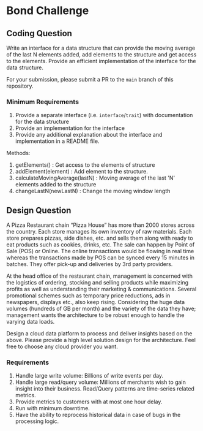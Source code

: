 # Bond Challenge

## Coding Question

Write an interface for a data structure that can provide the moving average of the last N elements added, add elements to the structure and get access to the elements. Provide an efficient implementation of the interface for the data structure.

For your submission, please submit a PR to the `main` branch of this repository. 

### Minimum Requirements

1. Provide a separate interface (i.e. `interface`/`trait`) with documentation for the data structure
2. Provide an implementation for the interface
3. Provide any additional explanation about the interface and implementation in a README file.

Methods:
1. getElements() : Get access to the elements of structure
2. addElement(element) : Add element to the structure.
3. calculateMovingAverage(lastN) : Moving average of the last 'N' elements added to the structure
4. changeLastN(newLastN) : Change the moving window length


## Design Question

A Pizza Restaurant chain “Pizza House” has more than 2000 stores across the country. Each store manages its own inventory of raw materials. Each store prepares pizzas, side dishes, etc. and sells them along with ready to eat products such as cookies, drinks, etc. The sale can happen by Point of Sale (POS) or Online. The online transactions would be flowing in real time whereas the transactions made by POS can be synced every 15 minutes in batches. They offer pick-up and deliveries by 3rd party providers. 

At the head office of the restaurant chain, management is concerned with the logistics of ordering, stocking and selling products while maximizing profits as well as understanding their marketing & communications. Several promotional schemes such as temporary price reductions, ads in newspapers, displays etc., also keep rising. Considering the huge data volumes (hundreds of GB per month) and the variety of the data they have; management wants the architecture to be robust enough to handle the varying data loads. 

Design a cloud data platform to process and deliver insights based on the above. Please provide a high level solution design for the architecture. Feel free to choose any cloud provider you want.

### Requirements

1. Handle large write volume: Billions of write events per day.
2. Handle large read/query volume: Millions of merchants wish to gain insight into their business. Read/Query patterns are time-series related metrics.
3. Provide metrics to customers with at most one hour delay.
4. Run with minimum downtime.
5. Have the ability to reprocess historical data in case of bugs in the processing logic.
